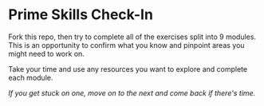 # Prime Skills Check-In

Fork this repo, then try to complete all of the exercises split into 9 modules.
This is an opportunity to confirm what you know and pinpoint areas you might
need to work on.

Take your time and use any resources you want to explore and
complete each module.

_If you get stuck on one, move on to the next and come back if there's time._
